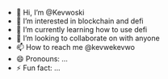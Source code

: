 - 👋 Hi, I’m @Kevwoski
- 👀 I’m interested in blockchain and defi
- 🌱 I’m currently learning how to use defi
- 💞️ I’m looking to collaborate on with anyone
- 📫 How to reach me @kevwekevwo
- 😄 Pronouns: ...
- ⚡ Fun fact: ...

<!---
Kevwoski/Kevwoski is a ✨ special ✨ repository because its `README.md` (this file) appears on your GitHub profile.
You can click the Preview link to take a look at your changes.
--->
